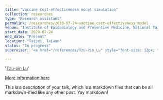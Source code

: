 ```yaml
---
title: "Vaccine cost-effectiveness model simulation"
collection: researches
type: "Research assistant"
permalink: /researches/2020-07-24-vaccine_cost-effectiveness_model
venue: "Institute of Epidemiology and Preventive Medicine, National Taiwan University"
start_date: 2020-07-24
end_date: "Present"
location: "Taipei, Taiwan"
status: "In progress"
superviser: '<a href="/references/Tzu-Pin_Lu" style="font-size: 12px; text-decoration:none; color:#4A4F53; border-style: solid; border-color:#bfe3c3; border-radius: 10px; background-color: #bfe3c3;" target="_blank">&nbsp; Tzu-pin Lu &nbsp;</a>'

---
```

'<a href="https://scholars.lib.ntu.edu.tw/cris/rp/rp06647" style="color:#4A4F53">Tzu-pin Lu</a>'

[More information here](https://www.roc-taiwan.org/cayyz_en/post/5636.html)

This is a description of your talk, which is a markdown files that can be all markdown-ified like any other post. Yay markdown!
